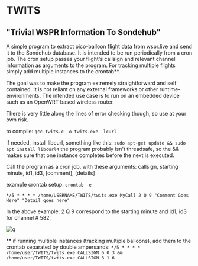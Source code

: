 # TWITS

"Trivial WSPR Information To Sondehub"
------------

A simple program to extract pico-balloon flight data from wspr.live and send it to the Sondehub database. It is intended to be run periodically from a cron job. The cron setup passes your flight's callsign and relevant channel information as arguments to the program. For tracking multiple flights simply add multiple instances to the crontab**.

The goal was to make the program extremely straightforward and self contained. It is not reliant on any external frameworks or other runtime-environments. The intended use case is to run on an embedded device such as an OpenWRT based wireless router.

There is very little along the lines of error checking though, so use at your own risk.

to compile:    `gcc twits.c -o twits.exe -lcurl`

if needed, install libcurl, something like this:  `sudo apt-get update && sudo apt install libcurl4`
the program probably isn't threadsafe, so the && makes sure that one instance completes before the next is executed.


Call the program as a cron job, with these arguments: callsign, starting minute, id1, id3, [comment], [details]

example crontab setup: `crontab -e`

`*/5 * * * * /home/USERNAME/TWITS/twits.exe MyCall 2 Q 9 "Comment Goes Here" "Detail goes here"`

In the above example: 2 Q 9 correspond to the starting minute and id1, id3 for channel # 582:

![q](https://github.com/user-attachments/assets/b7c6b9da-4d5e-4699-8208-35be26adce0c)


**
if running multiple instances (tracking multiple balloons), add them to the crontab separated by double ampersands: 
`*/5 * * * * /home/user/TWITS/twits.exe CALLSIGN 6 0 3 && /home/user/TWITS/twits.exe CALLSIGN 8 1 6 `





